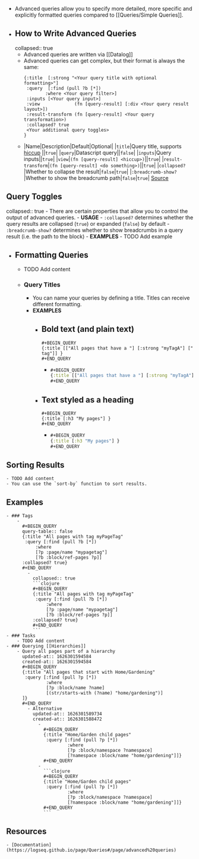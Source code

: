 - Advanced queries allow you to specify more detailed, more specific and explicitly formatted queries compared to [[Queries/Simple Queries]].
- ## How to Write Advanced Queries
  collapsed:: true
	- Advanced queries are written via [[Datalog]]
	- Advanced queries can get complex, but their format is always the same:
	  ```
	  {:title  [:strong "<Your query title with optional formatting>"]
	   :query  [:find (pull ?b [*])
	          :where <Your query filter>]
	   :inputs [<Your query input>]
	   :view             (fn [query-result] [:div <Your query result layout>])
	   :result-transform (fn [query-result] <Your query transformation>)
	   :collapsed? true
	   <Your additional query toggles>
	  }
	  ```
	-
	  |Name|Description|Default|Optional|
	  |`title`|Query title, supports [hiccup](((610afd9a-4c78-4099-a333-82dddbddf008))) ||`true`|
	  |`query`|Datascript query||`false`|
	  |`inputs`|Query inputs||`true`|
	  |`view`|`(fn [query-result] <hiccup>)`||`true`|
	  |`result-transform`|`(fn [query-result] <do something>)`||`true`|
	  |`collapsed?`|Whether to collapse the result|`false`|`true`|
	  |`:breadcrumb-show?`|Whether to show the breadcrumb path|`false`|`true`|
	  [Source](https://logseq.github.io/#/page/advanced%20queries)
## Query Toggles
collapsed:: true
	- There are certain properties that allow you to control the output of advanced queries.
	- **USAGE**
	- `:collapsed?` determines whether the query results are collapsed (`true`) or expanded (`false`) by default
	- `:breadcrumb-show?` determines whether to show breadcrumbs in a query result (i.e. the path to the block)
	- **EXAMPLES**
	- TODO Add example
- ## Formatting Queries
	- TODO Add content
	- ### Query Titles
		- You can name your queries by defining a title. Titles can receive different formatting.
		- **EXAMPLES**
			- Bold text (and plain text)
				-
				  #+BEGIN_QUERY
				  {:title [["All pages that have a "] [:strong "myTagA"] [" tag"]] }
				  #+END_QUERY
				-
				  ```clojure
				  #+BEGIN_QUERY
				  {:title [["All pages that have a "] [:strong "myTagA"] [" tag"]] }
				  #+END_QUERY
				  ```
			- Text styled as a heading
				-
				  #+BEGIN_QUERY
				  {:title [:h3 "My pages"] }
				  #+END_QUERY
				-
				  ```clojure
				  #+BEGIN_QUERY
				  {:title [:h3 "My pages"] }
				  #+END_QUERY
				  ```
## Sorting Results
	- TODO Add content
	- You can use the `sort-by` function to sort results.
## Examples
	- ### Tags
		-
		  #+BEGIN_QUERY
		  query-table:: false
		  {:title "All pages with tag myPageTag"
		   :query [:find (pull ?b [*])
		       :where
		       [?p :page/name "mypagetag"]
		       [?b :block/ref-pages ?p]]
		  :collapsed? true}
		  #+END_QUERY
			-
			  collapsed:: true
			  ```clojure
			  #+BEGIN_QUERY
			  {:title "All pages with tag myPageTag"
			   :query [:find (pull ?b [*])
			       :where
			       [?p :page/name "mypagetag"]
			       [?b :block/ref-pages ?p]]
			  :collapsed? true}
			  #+END_QUERY
			  ```
	- ### Tasks
		- TODO Add content
	- ### Querying [[Hierarchies]]
		- Query all pages part of a hierarchy
		  updated-at:: 1626301594584
		  created-at:: 1626301594584
		  #+BEGIN_QUERY
		  {:title "All pages that start with Home/Gardening"
		   :query [:find (pull ?p [*])
		           :where
		           [?p :block/name ?name]
		           [(str/starts-with (?name) "home/gardening")]
		  ]}
		  #+END_QUERY
			- Alternative
			  updated-at:: 1626301589734
			  created-at:: 1626301588472
				-
				  #+BEGIN_QUERY
				  {:title "Home/Garden child pages"
				   :query [:find (pull ?p [*])
				           :where
				           [?p :block/namespace ?namespace]
				           [?namespace :block/name "home/gardening"]]}
				  #+END_QUERY
				-
				  ```clojure
				  #+BEGIN_QUERY
				  {:title "Home/Garden child pages"
				   :query [:find (pull ?p [*])
				           :where
				           [?p :block/namespace ?namespace]
				           [?namespace :block/name "home/gardening"]]}
				  #+END_QUERY
				  ```
## Resources
	- [Documentation](https://logseq.github.io/page/Queries#/page/advanced%20queries)